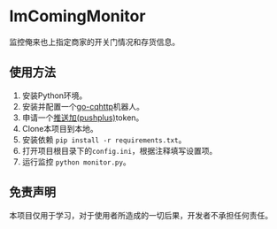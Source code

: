 # ImComingMonitor

监控俺来也上指定商家的开关门情况和存货信息。

## 使用方法
1. 安装Python环境。
2. 安装并配置一个[go-cqhttp](https://github.com/Mrs4s/go-cqhttp)机器人。
3. 申请一个[推送加(pushplus)](http://www.pushplus.plus/)token。
4. Clone本项目到本地。
5. 安装依赖 `pip install -r requirements.txt`。
6. 打开项目根目录下的`config.ini`，根据注释填写设置项。
7. 运行监控 `python monitor.py`。

## 免责声明
本项目仅用于学习，对于使用者所造成的一切后果，开发者不承担任何责任。
